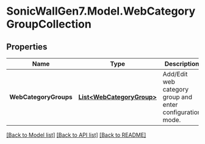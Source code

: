 # SonicWallGen7.Model.WebCategoryGroupCollection

## Properties

Name | Type | Description | Notes
------------ | ------------- | ------------- | -------------
**WebCategoryGroups** | [**List&lt;WebCategoryGroup&gt;**](WebCategoryGroup.md) | Add/Edit web category group and enter configuration mode. | [optional] 

[[Back to Model list]](../README.md#documentation-for-models) [[Back to API list]](../README.md#documentation-for-api-endpoints) [[Back to README]](../README.md)

